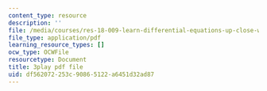 ```yaml
---
content_type: resource
description: ''
file: /media/courses/res-18-009-learn-differential-equations-up-close-with-gilbert-strang-and-cleve-moler-fall-2015/df562072253c90865122a6451d32ad87_MJUjSKew4nQ.pdf
file_type: application/pdf
learning_resource_types: []
ocw_type: OCWFile
resourcetype: Document
title: 3play pdf file
uid: df562072-253c-9086-5122-a6451d32ad87
---
```

